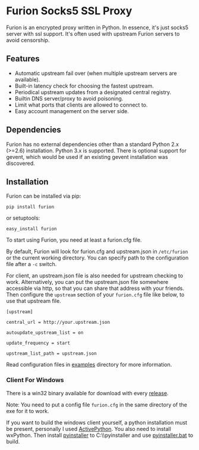 Furion Socks5 SSL Proxy
=======================

Furion is an encrypted proxy written in Python. In essence, it's just socks5 server with ssl support. It's often used with upstream Furion servers to avoid censorship.

Features
--------

-   Automatic upstream fail over (when multiple upstream servers are available).
-   Built-in latency check for choosing the fastest upstream.
-   Periodical upstream updates from a designated central registry.
-   Builtin DNS server/proxy to avoid poisoning.
-   Limit what ports that clients are allowed to connect to.
-   Easy account management on the server side.

Dependencies
------------

Furion has no external dependencies other than a standard Python 2.x (&gt;=2.6) installation. Python 3.x is supported. There is optional support for gevent, which would be used if an existing gevent installation was discovered.

Installation
------------

Furion can be installed via pip:

    pip install furion

or setuptools:

    easy_install furion

To start using Furion, you need at least a furion.cfg file.

By default, Furion will look for furion.cfg and upstream.json in `/etc/furion` or the current working directory. You can specify path to the configuration file after a `-c` switch.

For client, an upstream.json file is also needed for upstream checking to work. Alternatively, you can put the upstream.json file somewhere accessible via http, so that you can share that address with your friends. Then configure the `upstream` section of your `furion.cfg` file like below, to use that upstream file.

    [upstream]

    central_url = http://your.upstream.json

    autoupdate_upstream_list = on

    update_frequency = start

    upstream_list_path = upstream.json

Read configuration files in [examples](https://github.com/keli/furion/blob/master/examples) directory for more information.

### Client For Windows

There is a win32 binary available for download with every [release](https://github.com/keli/furion/releases).

Note: You need to put a config file `furion.cfg` in the same directory of the exe for it to work.

If you want to build the windows client yourself, a python installation must be present, personally I used [ActivePython](http://www.activestate.com/activepython). You also need to install wxPython. Then install [pyinstaller](http://www.pyinstaller.org) to C:\\\\pyinstaller and use [pyinstaller.bat](https://github.com/keli/furion/blob/master/scripts/pyinstaller/pyinstaller.bat) to build.
